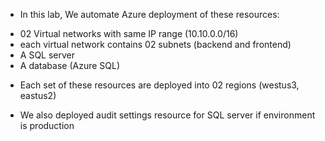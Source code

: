 * In this lab, We automate Azure deployment of these resources:

- 02 Virtual networks with same IP range (10.10.0.0/16)
- each virtual network contains 02 subnets (backend and frontend)
- A SQL server 
- A database (Azure SQL)

* Each set of these resources are deployed into 02 regions (westus3, eastus2)

* We also deployed audit settings resource for SQL server if environment is production